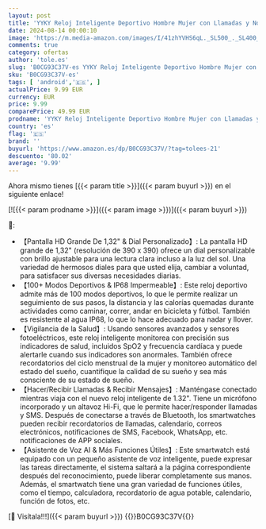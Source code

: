 ```yaml
---
layout: post
title: 'YYKY Reloj Inteligente Deportivo Hombre Mujer con Llamadas y Notificaciones  100+ Modos Deportes  IP68 Impermeable  24/7 Pulsómetro y Monitor Sueño  Tensiómetro  Podómetro para Android iOS'
date: 2024-08-14 00:00:10
image: 'https://m.media-amazon.com/images/I/41zhYVHS6qL._SL500_._SL400_.jpg'
comments: true
category: ofertas
author: 'tole.es'
slug: 'B0CG93C37V-es YYKY Reloj Inteligente Deportivo Hombre Mujer con Llamadas...'
sku: 'B0CG93C37V-es'
tags: [ 'android','🇪🇸', ]
actualPrice: 9.99 EUR
currency: EUR
price: 9.99
comparePrice: 49.99 EUR
prodname: 'YYKY Reloj Inteligente Deportivo Hombre Mujer con Llamadas y Notificaciones  100+ Modos Deportes  IP68 Impermeable  24/7 Pulsómetro y Monitor Sueño  Tensiómetro  Podómetro para Android iOS'
country: 'es'
flag: '🇪🇸'
brand: ''
buyurl: 'https://www.amazon.es/dp/B0CG93C37V/?tag=tolees-21'
descuento: '80.02'
average: '9.99'
---
```


Ahora mismo tienes [{{< param title >}}]({{< param buyurl >}}) en el siguiente enlace!

[![{{< param prodname >}}]({{< param image >}})]({{< param buyurl >}})

🔎:

- 【Pantalla HD Grande De 1,32" & Dial Personalizado】: La pantalla HD grande de 1,32" (resolución de 390 ​​x 390) ofrece un dial personalizable con brillo ajustable para una lectura clara incluso a la luz del sol. Una variedad de hermosos diales para que usted elija, cambiar a voluntad, para satisfacer sus diversas necesidades diarias.
- 【100+ Modos Deportivos & IP68 Impermeable】: Este reloj deportivo admite más de 100 modos deportivos, lo que le permite realizar un seguimiento de sus pasos, la distancia y las calorías quemadas durante actividades como caminar, correr, andar en bicicleta y fútbol. También es resistente al agua IP68, lo que lo hace adecuado para nadar y llover.
- 【Vigilancia de la Salud】: Usando sensores avanzados y sensores fotoeléctricos, este reloj inteligente monitorea con precisión sus indicadores de salud, incluidos SpO2 y frecuencia cardíaca y puede alertarle cuando sus indicadores son anormales. También ofrece recordatorios del ciclo menstrual de la mujer y monitoreo automático del estado del sueño, cuantifique la calidad de su sueño y sea más consciente de su estado de sueño.
- 【Hacer/Recibir Llamadas & Recibir Mensajes】: Manténgase conectado mientras viaja con el nuevo reloj inteligente de 1.32". Tiene un micrófono incorporado y un altavoz Hi-Fi, que le permite hacer/responder llamadas y SMS. Después de conectarse a través de Bluetooth, los smartwatches pueden recibir recordatorios de llamadas, calendario, correos electrónicos, notificaciones de SMS, Facebook, WhatsApp, etc. notificaciones de APP sociales.
- 【Asistente de Voz AI & Más Funciones Útiles】: Este smartwatch está equipado con un pequeño asistente de voz inteligente, puede expresar las tareas directamente, el sistema saltará a la página correspondiente después del reconocimiento, puede liberar completamente sus manos. Además, el smartwatch tiene una gran variedad de funciones útiles, como el tiempo, calculadora, recordatorio de agua potable, calendario, función de fotos, etc.

[🛒 Visítala!!!]({{< param buyurl >}})
{{<world>}}B0CG93C37V{{</world>}}
